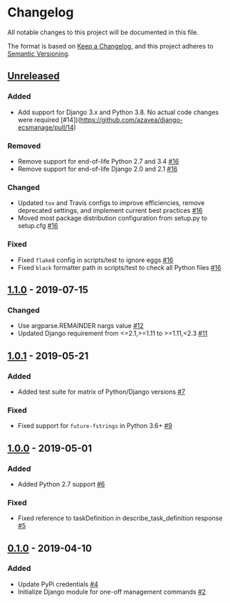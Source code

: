 # Changelog
All notable changes to this project will be documented in this file.

The format is based on [Keep a Changelog](https://keepachangelog.com/en/1.0.0/),
and this project adheres to [Semantic Versioning](https://semver.org/spec/v2.0.0.html).

## [Unreleased]

### Added

- Add support for Django 3.x and Python 3.8. No actual code changes were required [#14])(https://github.com/azavea/django-ecsmanage/pull/14)

### Removed

- Remove support for end-of-life Python 2.7 and 3.4 [#16](https://github.com/azavea/django-ecsmanage/pull/16)
- Remove support for end-of-life Django 2.0 and 2.1 [#16](https://github.com/azavea/django-ecsmanage/pull/16)

### Changed

- Updated `tox` and Travis configs to improve efficiencies, remove deprecated settings, and implement current best practices [#16](https://github.com/azavea/django-ecsmanage/pull/16)
- Moved most package distribution configuration from setup.py to setup.cfg [#16](https://github.com/azavea/django-ecsmanage/pull/16)

### Fixed

- Fixed `flake8` config in scripts/test to ignore eggs [#16](https://github.com/azavea/django-ecsmanage/pull/16)
- Fixed `black` formatter path in scripts/test to check all Python files [#16](https://github.com/azavea/django-ecsmanage/pull/16)

## [1.1.0] - 2019-07-15
### Changed
- Use argparse.REMAINDER nargs value [#12](https://github.com/azavea/django-ecsmanage/pull/12)
- Updated Django requirement from <=2.1,>=1.11 to >=1.11,<2.3 [#11](https://github.com/azavea/django-ecsmanage/pull/11)

## [1.0.1] - 2019-05-21
### Added
- Added test suite for matrix of Python/Django versions [#7](https://github.com/azavea/django-ecsmanage/pull/7)

### Fixed
- Fixed support for `future-fstrings` in Python 3.6+ [#9](https://github.com/azavea/django-ecsmanage/pull/9)

## [1.0.0] - 2019-05-01
### Added
- Added Python 2.7 support [#6](https://github.com/azavea/django-ecsmanage/pull/6)

### Fixed
- Fixed reference to taskDefinition in describe_task_definition response [#5](https://github.com/azavea/django-ecsmanage/pull/5)

## [0.1.0] - 2019-04-10
### Added
- Update PyPi credentials [#4](https://github.com/azavea/django-ecsmanage/pull/4)
- Initialize Django module for one-off management commands [#2](https://github.com/azavea/django-ecsmanage/pull/2)

[unreleased]: https://github.com/:azavea/django-ecsmanage/compare/1.1.0...HEAD
[1.1.0]: https://github.com/:azavea/django-ecsmanage/compare/1.0.1...1.1.0
[1.0.1]: https://github.com/:azavea/django-ecsmanage/compare/1.0.0...1.0.1
[1.0.0]: https://github.com/azavea/django-ecsmanage/compare/0.1.0...1.0.0
[0.1.0]: https://github.com/azavea/django-ecsmanage/releases/tag/0.1.0
